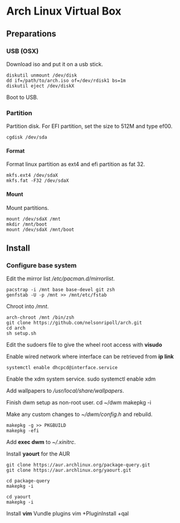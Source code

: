 # Arch Linux Virtual Box
##
## Preparations

### USB (OSX)

Download iso and put it on a usb stick.

    diskutil unmount /dev/disk
    dd if=/path/to/arch.iso of=/dev/rdisk1 bs=1m
    diskutil eject /dev/diskX

Boot to USB.

### Partition

Partition disk. For EFI partition, set the size to 512M and type ef00.

    cgdisk /dev/sda

#### Format

Format linux partition as ext4 and efi partition as fat 32.

    mkfs.ext4 /dev/sdaX
    mkfs.fat -F32 /dev/sdaX

#### Mount

Mount partitions.

    mount /dev/sdaX /mnt
    mkdir /mnt/boot
    mount /dev/sdaX /mnt/boot

## Install

### Configure base system

Edit the mirror list */etc/pacman.d/mirrorlist*.

    pacstrap -i /mnt base base-devel git zsh
    genfstab -U -p /mnt >> /mnt/etc/fstab

Chroot into */mnt*.

    arch-chroot /mnt /bin/zsh
    git clone https://github.com/nelsonripoll/arch.git
    cd arch
    sh setup.sh

Edit the sudoers file to give the wheel root access with **visudo**

    
Enable wired network where interface can be retrieved from **ip link**

    systemctl enable dhcpcd@interface.service

Enable the xdm system service.
    sudo systemctl enable xdm

Add wallpapers to */usr/local/share/wallpapers*.

Finish dwm setup as non-root user. 
    cd ~/dwm
    makepkg -i

Make any custom changes to *~/dwm/config.h* and rebuild.

    makepkg -g >> PKGBUILD
    makepkg -efi

Add **exec dwm** to *~/.xinitrc*.

Install **yaourt** for the AUR

    git clone https://aur.archlinux.org/package-query.git
    git clone https://aur.archlinux.org/yaourt.git

    cd package-query
    makepkg -i

    cd yaourt
    makepkg -i

Install **vim** Vundle plugins
    vim +PluginInstall +qal
